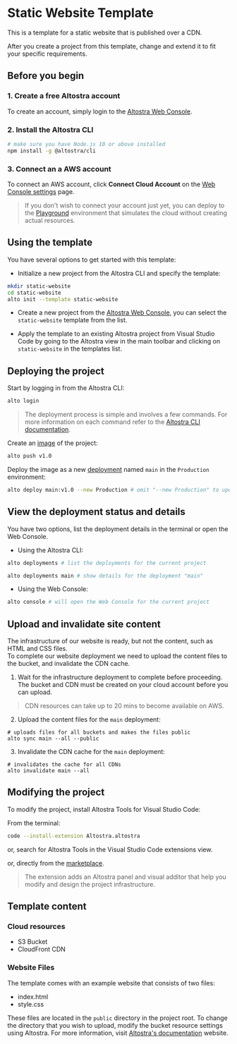 # Static Website Template

This is a template for a static website that is published over a CDN.

After you create a project from this template, change and extend it to fit your
specific requirements.

## Before you begin

### 1. Create a free Altostra account
To create an account, simply login to the [Altostra Web Console](https://app.altostra.com).

### 2. Install the Altostra CLI
```sh
# make sure you have Node.js 10 or above installed
npm install -g @altostra/cli
```

### 3. Connect an a AWS account
To connect an AWS account, click **Connect Cloud Account** on the [Web Console settings](https://app.altostra.com/settings) page.

> If you don't wish to connect your account just yet, you can deploy to the [Playground](https://docs.altostra.com/reference/concepts/playground-environment.html) environment that simulates the cloud without creating actual resources.

## Using the template

You have several options to get started with this template:
* Initialize a new project from the Altostra CLI and specify the template:

```sh
mkdir static-website
cd static-website
alto init --template static-website
```

* Create a new project from the [Altostra Web Console](https://app.altostra.com/projects), you can select the `static-website` template from the list.

* Apply the template to an existing Altostra project from Visual Studio Code by going to the Altostra view in the main toolbar and clicking on `static-website` in the templates list.

## Deploying the project

Start by logging in from the Altostra CLI:
```sh
alto login
```

>The deployment process is simple and involves a few commands.
>For more information on each command refer to the [Altostra CLI documentation](https://docs.altostra.com/reference/CLI/altostra-cli.html).

Create an [image](https://docs.altostra.com/howto/projects/deploy-project.html#create-a-project-image) of the project:
```sh
alto push v1.0
```

Deploy the image as a new
[deployment](https://docs.altostra.com/reference/concepts/deployments.html) named `main` in the `Production` environment:
```sh
alto deploy main:v1.0 --new Production # omit "--new Production" to update rather than create
```

## View the deployment status and details
You have two options, list the deployment details in the terminal or open the Web Console.

* Using the Altostra CLI:
```sh
alto deployments # list the deployments for the current project
```
```sh
alto deployments main # show details for the deployment "main"
```

* Using the Web Console:
```sh
alto console # will open the Web Console for the current project
```

## Upload and invalidate site content

The infrastructure of our website is ready, but not the content, such as HTML and CSS files.  
To complete our website deployment we need to upload the content files to the bucket, and invalidate the CDN cache.

1. Wait for the infrastructure deployment to complete before proceeding. The
bucket and CDN must be created on your cloud account before you can upload.  
> CDN resources can take up to 20 mins to become available on AWS.

2. Upload the content files for the `main` deployment:

```shell
# uploads files for all buckets and makes the files public
alto sync main --all --public
```

3. Invalidate the CDN cache for the `main` deployment:

```shell
# invalidates the cache for all CDNs
alto invalidate main --all
```

## Modifying the project
To modify the project, install Altostra Tools for Visual Studio Code:

From the terminal:
```sh
code --install-extension Altostra.altostra
```

or, search for Altostra Tools in the Visual Studio Code extensions view.

or, directly from the [marketplace](https://marketplace.visualstudio.com/items?itemName=Altostra.altostra).

> The extension adds an Altostra panel and visual additor that help you modify and
> design the project infrastructure.

## Template content

### Cloud resources
* S3 Bucket
* CloudFront CDN

### Website Files
The template comes with an example website that consists of two files:
- index.html
- style.css

These files are located in the `public` directory in the project root.
To change the directory that you wish to upload, modify the bucket resource settings using Altostra.
For more information, visit
[Altostra's documentation](https://d1nn0ezj50ac1m.cloudfront.net/howto/create-static-website.html#option-b-design-the-architecture)
website.